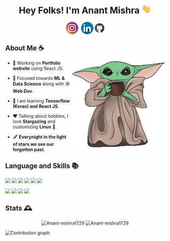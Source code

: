 <h1 align = "center">Hey Folks! I'm Anant Mishra <img src = "static/wave.gif" alt = "" width = "30"/> 
</h1>
<div align ="center">
<a  href="https://instagram.com/anantmishra58" target="blank"><img align="center" src="static/instagram.png" alt="anantmishra58" height="40" width="40" /></a>&nbsp;
<a href="https://www.linkedin.com/in/anant-mishra-886912212" target="blank"><img align="center" src="static/linkedin.png" alt="amishra1729" height="40" width="40" /></a>
<a href="https://github.com/Anant-mishra1729" target="blank"><img align="center" src="static/github.png" alt="amishra1729" height="30" width="30" /></a>
<!-- <img src = "https://komarev.com/ghpvc/?username=Anant-mishra1729&color=blueviolet" align = "right" height = 25>  -->
</div>


<h2> About Me ☕</h2>
<img src = "static/yoda.gif" align = "right" height = "282"/>


- 👷 Working on **Portfolio website** using React JS. 

- 🌱 Focused towards **ML & Data Science** along with 🕸️ **Web Dev**.

- 📖 I am learning **Tensorflow (Keras) and React JS**.

- ❤️ Talking about hobbies, I love **Stargazing** and customizing **Linux** :penguin:.

- 🖋️ **Everynight in the light of stars we see our forgotten past.**


<!-- <br/> -->
<h2>Language and Skills 📚</h2>

![](https://img.shields.io/badge/OS-Zorin-informational?style=flat&logo=Zorin&logoColor=white&color=519a90)
![](https://img.shields.io/badge/Code-C++-informational?style=flat&logo=c%2B%2B&logoColor=white&color=519a90)
![](https://img.shields.io/badge/Code-Python-informational?style=flat&logo=python&logoColor=white&color=519a90)
![](https://img.shields.io/badge/Code-Javascript-informational?style=flat&logo=javascript&logoColor=white&color=519a90)
![](https://img.shields.io/badge/Web-HTML5-informational?style=flat&logo=html5&logoColor=white&color=519a90)
![](https://img.shields.io/badge/Web-CSS3-informational?style=flat&logo=css3&logoColor=white&color=519a90)

![](https://img.shields.io/badge/Web-React-informational?style=flat&logo=react&logoColor=white&color=519a90)
![](https://img.shields.io/badge/Database-MongoDB-informational?style=flat&logo=mongodb&logoColor=white&color=519a90)
![](https://img.shields.io/badge/ML/DL-SkLearn-informational?style=flat&logo=scikit-learn&logoColor=white&color=519a90)
![](https://img.shields.io/badge/ML/DL-Tensorflow-informational?style=flat&logo=tensorflow&logoColor=white&color=519a90)

<!-- <h2>Reach me at... 📬</h2> -->

<h2> Stats 🕰️</h2>
<p align = "center">
<img src="https://github-readme-stats.vercel.app/api?username=Anant-mishra1729&show_icons=true&theme=tokyonight&hide_border=true" alt="Anant-mishra1729" width = "49%"/>
<img src="https://github-readme-streak-stats.herokuapp.com?user=Anant-mishra1729&theme=tokyonight&hide_border=true&date_format=M%20j%5B%2C%20Y%5D" alt="Anant-mishra1729" width = "49%"/>
</p>

<img src = "https://activity-graph.herokuapp.com/graph?username=Anant-mishra1729&bg_color=1a1b27&color=628fdb&line=60b4a6&point=ffffff&custom_title=Contribution%20Timeline&hide_border=true&radius=16&area=true&area_color=60b4a6" alt = "Contribution graph"/>


<!--  Credits -->
<!--  Icons -->
<!--  <a href="https://www.flaticon.com/free-icons/instagram" title="instagram icons">Instagram icons created by Freepik - Flaticon</a> -->
<!--  <a href="https://www.flaticon.com/free-icons/github" title="instagram icons">Instagram icons created by Freepik - Flaticon</a> -->
<!--  <a href="https://www.flaticon.com/free-icons/linkedln" title="instagram icons">Instagram icons created by Freepik - Flaticon</a> -->
